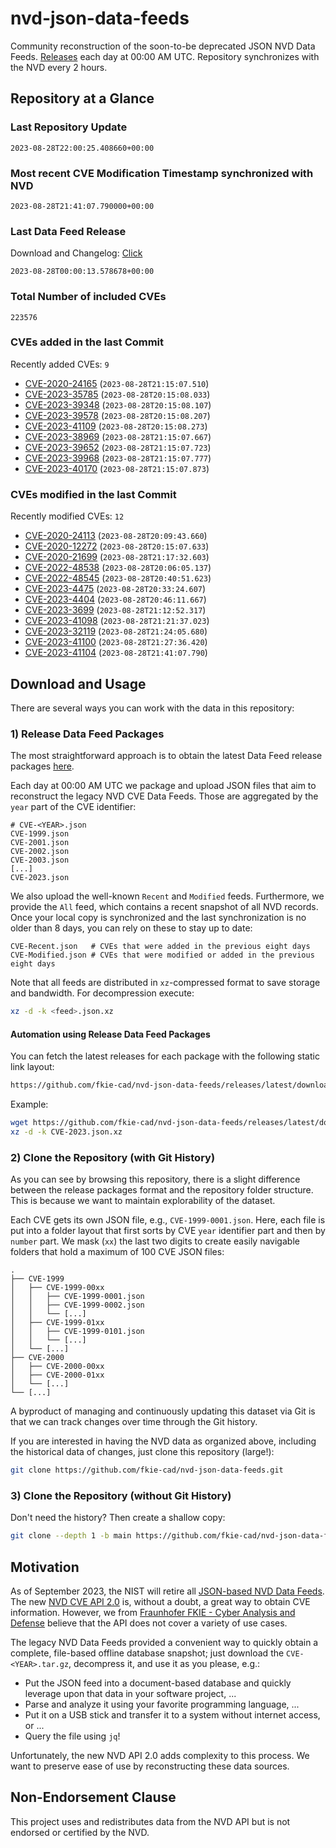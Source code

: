 # nvd-json-data-feeds

Community reconstruction of the soon-to-be deprecated JSON NVD Data Feeds. 
[Releases](https://github.com/fkie-cad/nvd-json-data-feeds/releases/latest) each day at 00:00 AM UTC.
Repository synchronizes with the NVD every 2 hours.

## Repository at a Glance

### Last Repository Update

```plain
2023-08-28T22:00:25.408660+00:00
```

### Most recent CVE Modification Timestamp synchronized with NVD

```plain
2023-08-28T21:41:07.790000+00:00
```

### Last Data Feed Release

Download and Changelog: [Click](https://github.com/fkie-cad/nvd-json-data-feeds/releases/latest)

```plain
2023-08-28T00:00:13.578678+00:00
```

### Total Number of included CVEs

```plain
223576
```

### CVEs added in the last Commit

Recently added CVEs: `9`

* [CVE-2020-24165](CVE-2020/CVE-2020-241xx/CVE-2020-24165.json) (`2023-08-28T21:15:07.510`)
* [CVE-2023-35785](CVE-2023/CVE-2023-357xx/CVE-2023-35785.json) (`2023-08-28T20:15:08.033`)
* [CVE-2023-39348](CVE-2023/CVE-2023-393xx/CVE-2023-39348.json) (`2023-08-28T20:15:08.107`)
* [CVE-2023-39578](CVE-2023/CVE-2023-395xx/CVE-2023-39578.json) (`2023-08-28T20:15:08.207`)
* [CVE-2023-41109](CVE-2023/CVE-2023-411xx/CVE-2023-41109.json) (`2023-08-28T20:15:08.273`)
* [CVE-2023-38969](CVE-2023/CVE-2023-389xx/CVE-2023-38969.json) (`2023-08-28T21:15:07.667`)
* [CVE-2023-39652](CVE-2023/CVE-2023-396xx/CVE-2023-39652.json) (`2023-08-28T21:15:07.723`)
* [CVE-2023-39968](CVE-2023/CVE-2023-399xx/CVE-2023-39968.json) (`2023-08-28T21:15:07.777`)
* [CVE-2023-40170](CVE-2023/CVE-2023-401xx/CVE-2023-40170.json) (`2023-08-28T21:15:07.873`)


### CVEs modified in the last Commit

Recently modified CVEs: `12`

* [CVE-2020-24113](CVE-2020/CVE-2020-241xx/CVE-2020-24113.json) (`2023-08-28T20:09:43.660`)
* [CVE-2020-12272](CVE-2020/CVE-2020-122xx/CVE-2020-12272.json) (`2023-08-28T20:15:07.633`)
* [CVE-2020-21699](CVE-2020/CVE-2020-216xx/CVE-2020-21699.json) (`2023-08-28T21:17:32.603`)
* [CVE-2022-48538](CVE-2022/CVE-2022-485xx/CVE-2022-48538.json) (`2023-08-28T20:06:05.137`)
* [CVE-2022-48545](CVE-2022/CVE-2022-485xx/CVE-2022-48545.json) (`2023-08-28T20:40:51.623`)
* [CVE-2023-4475](CVE-2023/CVE-2023-44xx/CVE-2023-4475.json) (`2023-08-28T20:33:24.607`)
* [CVE-2023-4404](CVE-2023/CVE-2023-44xx/CVE-2023-4404.json) (`2023-08-28T20:46:11.667`)
* [CVE-2023-3699](CVE-2023/CVE-2023-36xx/CVE-2023-3699.json) (`2023-08-28T21:12:52.317`)
* [CVE-2023-41098](CVE-2023/CVE-2023-410xx/CVE-2023-41098.json) (`2023-08-28T21:21:37.023`)
* [CVE-2023-32119](CVE-2023/CVE-2023-321xx/CVE-2023-32119.json) (`2023-08-28T21:24:05.680`)
* [CVE-2023-41100](CVE-2023/CVE-2023-411xx/CVE-2023-41100.json) (`2023-08-28T21:27:36.420`)
* [CVE-2023-41104](CVE-2023/CVE-2023-411xx/CVE-2023-41104.json) (`2023-08-28T21:41:07.790`)


## Download and Usage

There are several ways you can work with the data in this repository:

### 1) Release Data Feed Packages

The most straightforward approach is to obtain the latest Data Feed release packages [here](https://github.com/fkie-cad/nvd-json-data-feeds/releases/latest).

Each day at 00:00 AM UTC we package and upload JSON files that aim to reconstruct the legacy NVD CVE Data Feeds.
Those are aggregated by the `year` part of the CVE identifier:

```
# CVE-<YEAR>.json
CVE-1999.json
CVE-2001.json
CVE-2002.json
CVE-2003.json
[...]
CVE-2023.json
```

We also upload the well-known `Recent` and `Modified` feeds.
Furthermore, we provide the `All` feed, which contains a recent snapshot of all NVD records.
Once your local copy is synchronized and the last synchronization is no older than 8 days, you can rely on these to stay up to date:

```plain
CVE-Recent.json   # CVEs that were added in the previous eight days
CVE-Modified.json # CVEs that were modified or added in the previous eight days
```

Note that all feeds are distributed in `xz`-compressed format to save storage and bandwidth.
For decompression execute:

```sh
xz -d -k <feed>.json.xz
```


#### Automation using Release Data Feed Packages

You can fetch the latest releases for each package with the following static link layout:

```sh
https://github.com/fkie-cad/nvd-json-data-feeds/releases/latest/download/CVE-<YEAR>.json.xz
```

Example:

```sh
wget https://github.com/fkie-cad/nvd-json-data-feeds/releases/latest/download/CVE-2023.json.xz
xz -d -k CVE-2023.json.xz
```

### 2) Clone the Repository (with Git History)

As you can see by browsing this repository, there is a slight difference between the release packages format and the repository folder structure.
This is because we want to maintain explorability of the dataset.

Each CVE gets its own JSON file, e.g., `CVE-1999-0001.json`.
Here, each file is put into a folder layout that first sorts by CVE `year` identifier part and then by `number` part.
We mask (`xx`) the last two digits to create easily navigable folders that hold a maximum of 100 CVE JSON files:

```plain
.
├── CVE-1999
│   ├── CVE-1999-00xx
│   │   ├── CVE-1999-0001.json
│   │   ├── CVE-1999-0002.json
│   │   └── [...]
│   ├── CVE-1999-01xx
│   │   ├── CVE-1999-0101.json
│   │   └── [...]
│   └── [...]
├── CVE-2000
│   ├── CVE-2000-00xx
│   ├── CVE-2000-01xx
│   └── [...]
└── [...]
```

A byproduct of managing and continuously updating this dataset via Git is that we can track changes over time through the Git history.

If you are interested in having the NVD data as organized above, including the historical data of changes, just clone this repository (large!):

```sh
git clone https://github.com/fkie-cad/nvd-json-data-feeds.git
```

### 3) Clone the Repository (without Git History)

Don't need the history? Then create a shallow copy:

```sh
git clone --depth 1 -b main https://github.com/fkie-cad/nvd-json-data-feeds.git
```

## Motivation

As of September 2023, the NIST will retire all [JSON-based NVD Data Feeds](https://nvd.nist.gov/vuln/data-feeds#divRetirementBanner-1).
The new [NVD CVE API 2.0](https://nvd.nist.gov/developers/vulnerabilities) is, without a doubt, a great way to obtain CVE information.
However, we from [Fraunhofer FKIE - Cyber Analysis and Defense](https://www.fkie.fraunhofer.de/en/departments/cad.html) believe that the API does not cover a variety of use cases.

The legacy NVD Data Feeds provided a convenient way to quickly obtain a complete, file-based offline database snapshot; just download the `CVE-<YEAR>.tar.gz`, decompress it, and use it as you please, e.g.:

* Put the JSON feed into a document-based database and quickly leverage upon that data in your software project, ...
* Parse and analyze it using your favorite programming language, ...
* Put it on a USB stick and transfer it to a system without internet access, or ...
* Query the file using `jq`!

Unfortunately, the new NVD API 2.0 adds complexity to this process.
We want to preserve ease of use by reconstructing these data sources.

## Non-Endorsement Clause

This project uses and redistributes data from the NVD API but is not endorsed or certified by the NVD.